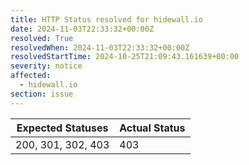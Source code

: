 ```yaml
---
title: HTTP Status resolved for hidewall.io
date: 2024-11-03T22:33:32+00:00Z
resolved: True
resolvedWhen: 2024-11-03T22:33:32+00:00Z
resolvedStartTime: 2024-10-25T21:09:43.161639+00:00
severity: notice
affected:
  - hidewall.io
section: issue
---
```


| Expected Statuses | Actual Status  |
|-------------------|----------------|
| 200, 301, 302, 403 | 403 |
